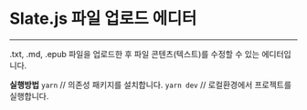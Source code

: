 # Slate.js 파일 업로드 에디터

---

.txt, .md, .epub 파일을 업로드한 후 파일 콘텐츠(텍스트)를 수정할 수 있는 에디터입니다.

**실행방법**
`yarn` // 의존성 패키지를 설치합니다.
`yarn dev` // 로컬환경에서 프로젝트를 실행합니다.
